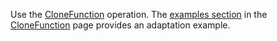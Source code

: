 Use the [CloneFunction](/en-us/cognitive-toolkit/CloneFunction.md) operation. The [examples section](https://github.com/Microsoft/CNTK/wiki/CloneFunction#examples) in the [CloneFunction](/en-us/cognitive-toolkit/CloneFunction.md) page provides an adaptation example.
